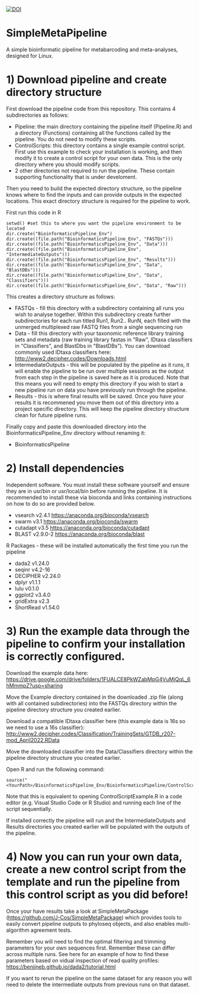 [![DOI](https://zenodo.org/badge/DOI/10.5281/zenodo.7740558.svg)](https://doi.org/10.5281/zenodo.7740558)

# SimpleMetaPipeline
 A simple bioinformatic pipeline for metabarcoding and meta-analyses, designed for Linux.

# 1) Download pipeline and create directory structure

 First download the pipeline code from this repository. This contains 4 subdirectories as follows:
- Pipeline: the main directory containing the pipeline itself (Pipeline.R) and a directory (Functions) containing all the functions called by the pipeline. You do not need to modify these scripts.
- ControlScripts: this directory contains a single example control script. First use this example to check your installation is working, and then modify it to create a control script for your own data. This is the only directory where you should modify scripts.
- 2 other directories not required to run the pipeline. These contain supporting functionality that is under develoment.

 Then you need to build the expected directory structure, so the pipeline knows where to find the inputs and can provide outputs in the expected locations. This exact directory structure is required for the pipeline to work.

 First run this code in R

    setwd() #set this to where you want the pipeline environment to be located
    dir.create("BioinformaticsPipeline_Env")
    dir.create((file.path("BioinformaticsPipeline_Env", "FASTQs")))
    dir.create((file.path("BioinformaticsPipeline_Env", "Data")))
    dir.create((file.path("BioinformaticsPipeline_Env", "IntermediateOutputs")))
    dir.create((file.path("BioinformaticsPipeline_Env", "Results")))
    dir.create((file.path("BioinformaticsPipeline_Env", "Data", "BlastDBs")))
    dir.create((file.path("BioinformaticsPipeline_Env", "Data", "Classifiers")))
    dir.create((file.path("BioinformaticsPipeline_Env", "Data", "Raw")))

This creates a directory structure as follows:
- FASTQs - fill this directory with a subdirectory containing all runs you wish to analyse together. Within this subdirectory create further subdirectories for each run titled Run1, Run2.. RunN, each filled with the unmerged multiplexed raw FASTQ files from a single sequencing run
- Data - fill this directory with your taxonomic reference library training sets and metadata (raw training library fastas in "Raw", IDtaxa classifiers in "Classifiers", and BlastDbs in "BlastDBs"). You can download commonly used IDtaxa classifiers here: http://www2.decipher.codes/Downloads.html
- IntermediateOutputs - this will be populated by the pipeline as it runs, it will enable the pipeline to be run over multiple sessions as the output from each step in the pipeline is saved here as it is produced. Note that this means you will need to empty this directory if you wish to start a new pipeline run on data you have previously run through the pipeline.
- Results - this is where final results will be saved. Once you have your results it is recommened you move them out of this directory into a project specific directory. This will keep the pipeline directory structure clean for future pipeline runs.

Finally copy and paste this downloaded directory into the BioinformaticsPipeline_Env directory without renaming it:
- BioinformaticsPipeline

# 2) Install dependencies    
Independent software. You must install these software yourself and ensure they are in usr/bin or usr/local/bin before running the pipeline. It is recommended to install these via bioconda and links containing instructions on how to do so are provided below.
- vsearch v2.4.1 https://anaconda.org/bioconda/vsearch
- swarm v3.1 https://anaconda.org/bioconda/swarm
- cutadapt v3.5 https://anaconda.org/bioconda/cutadapt
- BLAST v2.9.0-2 https://anaconda.org/bioconda/blast
    
R Packages - these will be installed automatically the first time you run the pipeline
- dada2 v1.24.0
- seqinr v4.2-16
- DECIPHER v2.24.0
- dplyr v1.1.1
- lulu v0.1.0
- ggplot2 v3.4.0
- gridExtra v2.3
- ShortRead v1.54.0

# 3) Run the example data through the pipeline to confirm your installation is correctly configured.

Download the example data here: https://drive.google.com/drive/folders/1FUALCE8PkWZabMpG4VuMjQqL_6hMmmpZ?usp=sharing

Move the Example directory contained in the downloaded .zip file (along with all contained subdirectories) into the FASTQs directory within the pipeline directory structure you created earlier.

Download a compatible IDtaxa classifier here (this example data is 16s so we need to use a 16s classifier): http://www2.decipher.codes/Classification/TrainingSets/GTDB_r207-mod_April2022.RData

Move the downloaded classifier into the Data/Classifiers directory within the pipeline directory structure you created earlier.

Open R and run the following command:

    source("<YourPath>/BioinformaticsPipeline_Env/BioinformaticsPipeline/ControlScriptExample.R")

Note that this is equivalent to opening ControlScriptExample.R in a code editor (e.g. Visual Studio Code or R Studio) and running each line of the script sequentially.

If installed correctly the pipeline will run and the IntermediateOutputs and Results directories you created earlier will be populated with the outputs of the pipeline.

# 4) Now you can run your own data, create a new control script from the template and run the pipeline from this control script as you did before!

Once your have results take a look at SimpleMetaPackage (https://github.com/J-Cos/SimpleMetaPackage) which provides tools to easily convert pipeline outputs to phyloseq objects, and also enables multi-algorithm agreement tests.

Remember you will need to find the optimal filtering and trimming parameters for your own sequences first. Remember these can differ across multiple runs. See here for an example of how to find these parameters based on vidual inspection of read quality profiles: https://benjjneb.github.io/dada2/tutorial.html

If you want to rerun the pipeline on the same dataset for any reason you will need to delete the intermediate outputs from previous runs on that dataset.
